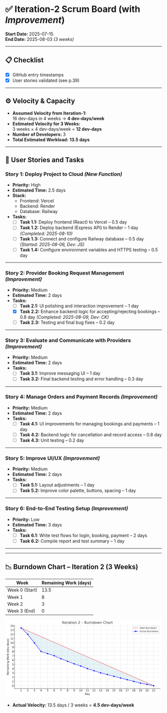 # ✅ Iteration-2 Scrum Board (with *Improvement*)

**Start Date:** 2025-07-15  
**End Date:** 2025-08-03 *(3 weeks)*

---

## 📋 Checklist

- [x] GitHub entry timestamps  
- [x] User stories validated (see p.39)

---

## ⚙️ Velocity & Capacity

- **Assumed Velocity from Iteration-1:**  
  16 dev-days in 4 weeks → **4 dev-days/week**
- **Estimated Velocity for 3 Weeks:**  
  3 weeks × 4 dev-days/week = **12 dev-days**
- **Number of Developers:** 3
- **Total Estimated Workload:** **13.5 days**

---

## 📌 User Stories and Tasks

### **Story 1: Deploy Project to Cloud** *(New Function)*
- **Priority:** High  
- **Estimated Time:** 2.5 days  
- **Stack:**
  - Frontend: Vercel  
  - Backend: Render  
  - Database: Railway
- **Tasks:**
  - [ ] **Task 1.1:** Deploy frontend (React) to Vercel – 0.5 day
  - [ ] **Task 1.2:** Deploy backend (Express API) to Render – 1 day *(Completed: 2025-08-10)*
  - [ ] **Task 1.3:** Connect and configure Railway database – 0.5 day *(Started: 2025-08-06, Dev: JS)*
  - [ ] **Task 1.4:** Configure environment variables and HTTPS testing – 0.5 day

---

### **Story 2: Provider Booking Request Management** *(Improvement)*
- **Priority:** Medium  
- **Estimated Time:** 2 days  
- **Tasks:**
  - [ ] **Task 2.1:** UI polishing and interaction improvement – 1 day
  - [x] **Task 2.2:** Enhance backend logic for accepting/rejecting bookings – 0.8 day *(Completed: 2025-08-09, Dev: CK)*
  - [ ] **Task 2.3:** Testing and final bug fixes – 0.2 day

---

### **Story 3: Evaluate and Communicate with Providers** *(Improvement)*
- **Priority:** Medium  
- **Estimated Time:** 2 days  
- **Tasks:**
  - [ ] **Task 3.1:** Improve messaging UI – 1 day
  - [ ] **Task 3.2:** Final backend testing and error handling – 0.3 day

---

### **Story 4: Manage Orders and Payment Records** *(Improvement)*
- **Priority:** Medium  
- **Estimated Time:** 2 days  
- **Tasks:**
  - [ ] **Task 4.1:** UI improvements for managing bookings and payments – 1 day
  - [ ] **Task 4.2:** Backend logic for cancellation and record access – 0.8 day
  - [ ] **Task 4.3:** Unit testing – 0.2 day

---

### **Story 5: Improve UI/UX** *(Improvement)*
- **Priority:** Medium  
- **Estimated Time:** 2 days  
- **Tasks:**
  - [ ] **Task 5.1:** Layout adjustments – 1 day
  - [ ] **Task 5.2:** Improve color palette, buttons, spacing – 1 day

---

### **Story 6: End-to-End Testing Setup** *(Improvement)*
- **Priority:** Low  
- **Estimated Time:** 3 days  
- **Tasks:**
  - [ ] **Task 6.1:** Write test flows for login, booking, payment – 2 days
  - [ ] **Task 6.2:** Compile report and test summary – 1 day

---


---

## 📉 Burndown Chart – Iteration 2 (3 Weeks)

| Week         | Remaining Work (days) |
|--------------|------------------------|
| Week 0 (Start) | 13.5                  |
| Week 1        | 8                     |
| Week 2        | 3                     |
| Week 3 (End)  | 0                     |

![BurnDown2](ToolsDia/11.jpg)
- **Actual Velocity:** 13.5 days / 3 weeks = **4.5 dev-days/week**
